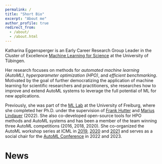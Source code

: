 ```yaml
---
permalink: /
title: "Short Bio"
excerpt: "About me"
author_profile: true
redirect_from: 
  - /about/
  - /about.html
---
```


Katharina Eggensperger is an Early Career Research Group Leader in the Cluster of 
Excellence [Machine Learning for Science](https://uni-tuebingen.de/en/research/core-research/cluster-of-excellence-machine-learning/home/) at 
the University of Tübingen.

Her research focuses on methods for *automated machine learning (AutoML)*, *hyperparameter optimization (HPO)*, and *efficient 
benchmarking*. Motivated by the goal of further democratizing the application of machine learning for scientific researchers 
and practitioners, she researches how to improve and extend AutoML systems to leverage the full potential of ML for new applications.

Previously, she was part of the [ML Lab](https://ml.informatik.uni-freiburg.de/) at the University of Freiburg, where 
she completed her Ph.D. under the supervision of [Frank Hutter](https://ml.informatik.uni-freiburg.de/profile/hutter/) 
and [Marius Lindauer](https://www.ai.uni-hannover.de/de/institut/team/lindauer) (2022). She also co-developed 
open-source tools for HPO methods and AutoML systems and has been a member of the team winning three AutoML 
competitions (2016, 2018, 2020). She co-organized the AutoML workshop series at ICML in [2019](https://sites.google.com/view/automl2019icml/), 
[2020](https://sites.google.com/view/automl2020/home) and [2021](https://sites.google.com/view/automl2021) and serves as a social 
chair for the [AutoML Conference](www.automl.cc) in 2022 and 2023. 

News
======


